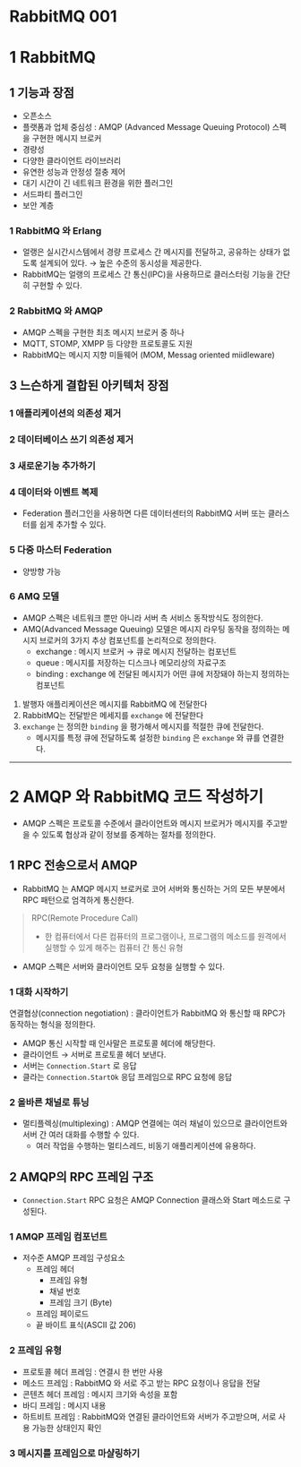 # RabbitMQ 001



# 1 RabbitMQ



## 1 기능과 장점

- 오픈소스
- 플랫폼과 업체 중심성 : AMQP (Advanced Message Queuing Protocol) 스펙을 구현한 메시지 브로커
- 경량성
- 다양한 클라이언트 라이브러리
- 유연한 성능과 안정성 절충 제어
- 대기 시간이 긴 네트워크 환경을 위한 플러그인
- 서드파티 플러그인
- 보안 계층



### 1 RabbitMQ 와 Erlang

- 얼랭은 실시간시스템에서 경량 프로세스 간 메시지를 전달하고, 공유하는 상태가 없도록 설계되어 있다. → 높은 수준의 동시성을 제공한다.
- RabbitMQ는 얼랭의 프로세스 간 통신(IPC)을 사용하므로 클러스터링 기능을 간단히 구현할 수 있다.



### 2 RabbitMQ 와 AMQP

- AMQP 스펙을 구현한 최초 메시지 브로커 중 하나
- MQTT, STOMP, XMPP 등 다양한 프로토콜도 지원
- RabbitMQ는 메시지 지향 미들웨어 (MOM, Messag oriented miidleware)



## 3 느슨하게 결합된 아키텍처 장점

### 1 애플리케이션의 의존성 제거

### 2 데이터베이스 쓰기 의존성 제거

### 3 새로운기능 추가하기

### 4 데이터와 이벤트 복제

- Federation 플러그인을 사용하면 다른 데이터센터의 RabbitMQ 서버 또는 클러스터를 쉽게 추가할 수 있다. 

### 5 다중 마스터 Federation

- 양방향 가능

### 6 AMQ 모델

- AMQP 스펙은 네트워크 뿐만 아니라 서버 측 서비스 동작방식도 정의한다. 
- AMQ(Advanced Message Queuing) 모델은 메시지 라우팅 동작을 정의하는 메시지 브로커의 3가지 추상 컴포넌트를 논리적으로 정의한다.
  - exchange : 메시지 브로커 → 큐로 메시지 전달하는 컴포넌트
  - queue : 메시지를 저장하는 디스크나 메모리상의 자료구조
  - binding : exchange 에 전달된 메시지가 어떤 큐에 저장돼야 하는지 정의하는 컴포넌트



1. 발행자 애플리케이션은 메시지를 RabbitMQ 에 전달한다
2. RabbitMQ는 전달받은 메세지를 `exchange` 에 전달한다
3. `exchange` 는 정의한 `binding` 을 평가해서 메시지를 적절한 큐에 전달한다.
   - 메시지를 특정 큐에 전달하도록 설정한 `binding` 은 `exchange` 와 큐를 연결한다.





---



# 2 AMQP 와 RabbitMQ 코드 작성하기

- AMQP 스펙은 프로토콜 수준에서 클라이언트와 메시지 브로커가 메시지를 주고받을 수 있도록 협상과 같이 정보를 중계하는 절차를 정의한다.

## 1 RPC 전송으로서 AMQP

- RabbitMQ 는 AMQP 메시지 브로커로 코어 서버와 통신하는 거의 모든 부분에서 RPC 패턴으로 엄격하게 통신한다.

> RPC(Remote Procedure Call)
>
> - 한 컴퓨터에서 다른 컴퓨터의 프로그램이나, 프로그램의 메소드를 원격에서 실행할 수 있게 해주는 컴퓨터 간 통신 유형

- AMQP 스펙은 서버와 클라이언트 모두 요청을 실행할 수 있다.



### 1 대화 시작하기

연결협상(connection negotiation) : 클라이언트가 RabbitMQ 와 통신할 때 RPC가 동작하는 형식을 정의한다.

- AMQP 통신 시작할 때 인사말은 프로토콜 헤더에 해당한다.
- 클라이언트 → 서버로 프로토콜 헤더 보낸다.
- 서버는 `Connection.Start` 로 응답
- 클라는 `Connection.StartOk` 응답 프레임으로 RPC 요청에 응답

### 2 올바른 채널로 튜닝

- 멀티플렉싱(multiplexing) : AMQP 연결에는 여러 채널이 있으므로 클라이언트와 서버 간 여러 대화를 수행할 수 있다.
  - 여러 작업을 수행하는 멀티스레드, 비동기 애플리케이션에 유용하다.



## 2 AMQP의 RPC 프레임 구조

- `Connection.Start` RPC 요청은 AMQP Connection 클래스와 Start 메소드로 구성된다.

### 1 AMQP 프레임 컴포넌트

- 저수준 AMQP 프레임 구성요소
  - 프레임 헤더
    - 프레임 유형
    - 채널 번호
    - 프레임 크기 (Byte)
  - 프레임 페이로드
  - 끝 바이트 표식(ASCII 값 206)

### 2 프레임 유형

- 프로토콜 헤더 프레임 : 연결시 한 번만 사용
- 메소드 프레임 : RabbitMQ 와 서로 주고 받는 RPC 요청이나 응답을 전달
- 콘텐츠 헤더 프레임 : 메시지 크기와 속성을 포함
- 바디 프레임 : 메시지 내용
- 하트비트 프레임 : RabbitMQ와 연결된 클라이언트와 서버가 주고받으며, 서로 사용 가능한 상태인지 확인

### 3 메시지를 프레임으로 마샬링하기







